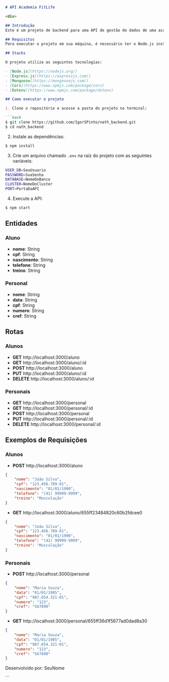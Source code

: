```markdown
# API Academia FitLife

<div>

## Introdução
Este é um projeto de backend para uma API de gestão de dados de uma academia fictícia chamada FitSpace. A API é desenvolvida em JavaScript, utilizando Node.js e Express.

## Requisitos
Para executar o projeto em sua máquina, é necessário ter o Node.js instalado. Você pode baixá-lo em [Node.js](https://nodejs.org/).

## Stacks

O projeto utiliza as seguintes tecnologias:

- [Node.js](https://nodejs.org/)
- [Express.js](https://expressjs.com/)
- [Mongoose](https://mongoosejs.com/)
- [Cors](https://www.npmjs.com/package/cors)
- [Dotenv](https://www.npmjs.com/package/dotenv)

## Como executar o projeto

1. Clone o repositório e acesse a pasta do projeto no terminal:

```bash
$ git clone https://github.com/IgorSPinto/nath_backend.git
$ cd nath_backend
```

2. Instale as dependências:

```bash
$ npm install
```

3. Crie um arquivo chamado `.env` na raiz do projeto com as seguintes variáveis:

```bash
USER_DB=SeuUsuario
PASSWORD=SuaSenha
DATABASE=NomeDoBanco
CLUSTER=NomeDoCluster
PORT=PortaDaAPI
```

4. Execute a API:

```bash
$ npm start
```

## Entidades

### Aluno

- **nome**: String
- **cpf**: String
- **nascimento**: String
- **telefone**: String
- **treino**: String

### Personal

- **nome**: String
- **data**: String
- **cpf**: String
- **numero**: String
- **cref**: String

## Rotas

### Alunos

- **GET** http://localhost:3000/aluno
- **GET** http://localhost:3000/aluno/:id
- **POST** http://localhost:3000/aluno
- **PUT** http://localhost:3000/aluno/:id
- **DELETE** http://localhost:3000/aluno/:id

### Personais

- **GET** http://localhost:3000/personal
- **GET** http://localhost:3000/personal/:id
- **POST** http://localhost:3000/personal
- **PUT** http://localhost:3000/personal/:id
- **DELETE** http://localhost:3000/personal/:id

## Exemplos de Requisições

### Alunos

- **POST** http://localhost:3000/aluno

```json
{
    "nome": "João Silva",
    "cpf": "123.456.789-01",
    "nascimento": "01/01/1990",
    "telefone": "(41) 99999-9999",
    "treino": "Musculação"
}
```

- **GET** http://localhost:3000/aluno/655ff23484820c60b2fdcee0

```json
{
    "nome": "João Silva",
    "cpf": "123.456.789-01",
    "nascimento": "01/01/1990",
    "telefone": "(41) 99999-9999",
    "treino": "Musculação"
}
```

### Personais

- **POST** http://localhost:3000/personal

```json
{
    "nome": "Maria Souza",
    "data": "01/01/1985",
    "cpf": "987.654.321-01",
    "numero": "123",
    "cref": "567890"
}
```

- **GET** http://localhost:3000/personal/655ff36d1f5677ad0dad8a30

```json
{
    "nome": "Maria Souza",
    "data": "01/01/1985",
    "cpf": "987.654.321-01",
    "numero": "123",
    "cref": "567890"
}
```

Desenvolvido por: SeuNome
</div>
```